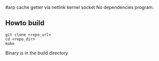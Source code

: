 #arp cache getter via netlink kernel socket
No dependencies program.

## Howto build
```
git clone <repo_url>
cd <repo_dir>
make
```
Binary is in the build directory
